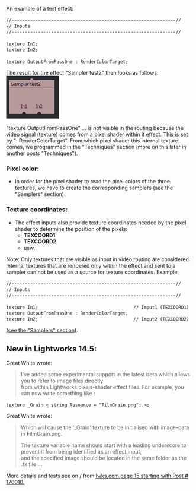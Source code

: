 An example of a test effect:
``` Code
//--------------------------------------------------------------//
// Inputs
//--------------------------------------------------------------//

texture In1;
texture In2;

texture OutputFromPassOne : RenderColorTarget;  
```

The result for the effect "Sampler test2" then looks as follows:  
![](images/Sampler_Test_2017-04-26.png)

"texture OutputFromPassOne" ... is not visible in the routing because the video signal (texture) comes from a pixel shader within it effect.
 This is set by ": RenderColorTarget".
 From which pixel shader this internal texture comes, we programmed in the "Techniques" section (more on this later in another posts "Techniques").



### Pixel color:
  - In order for the pixel shader to read the pixel colors of the three textures, we have to create the corresponding samplers (see the "Samplers" section).


### Texture coordinates:
  - The effect inputs also provide texture coordinates needed by the pixel shader to determine the position of the pixels:
    - **TEXCOORD1** 
    - **TEXCOORD2**
    - usw.

 Note: Only textures that are visible as input in video routing are considered. Internal textures that are rendered only within the effect and sent to a sampler can not be used as a source for texture coordinates. Example:

``` Code
//--------------------------------------------------------------//
// Inputs
//--------------------------------------------------------------//

texture In1;                                    // Imput1 (TEXCOORD1)
texture OutputFromPassOne : RenderColorTarget;
texture In2;                                    // Imput2 (TEXCOORD2)
```
[(see the "Samplers" section)](README.md#details).



## New in Lightworks 14.5:

Great White wrote:
> I've added some experimental support in the latest beta which allows you to refer to image files directly  
> from within Lightworks pixels-shader effect files. For example, you can now write something like :

``` Code
texture _Grain < string Resource = "FilmGrain.png"; >;
```

Great White wrote:
> Which will cause the '_Grain' texture to be initialised with image-data in FilmGrain.png. 
>
> The texture variable name should start with a leading underscore to prevent it from being identified as an effect input,  
> and the specified image should be located in the same folder as the .fx file ...


More details and tests see on / from [lwks.com page 15 starting with Post # 170010.](https://www.lwks.com/index.php?option=com_kunena&func=view&catid=7&id=143678&limit=15&limitstart=210&Itemid=81#170010)

